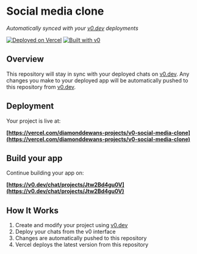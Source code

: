 # Social media clone

*Automatically synced with your [v0.dev](https://v0.dev) deployments*

[![Deployed on Vercel](https://img.shields.io/badge/Deployed%20on-Vercel-black?style=for-the-badge&logo=vercel)](https://vercel.com/diamonddewans-projects/v0-social-media-clone)
[![Built with v0](https://img.shields.io/badge/Built%20with-v0.dev-black?style=for-the-badge)](https://v0.dev/chat/projects/Jtw2Bd4gu0V)

## Overview

This repository will stay in sync with your deployed chats on [v0.dev](https://v0.dev).
Any changes you make to your deployed app will be automatically pushed to this repository from [v0.dev](https://v0.dev).

## Deployment

Your project is live at:

**[https://vercel.com/diamonddewans-projects/v0-social-media-clone](https://vercel.com/diamonddewans-projects/v0-social-media-clone)**

## Build your app

Continue building your app on:

**[https://v0.dev/chat/projects/Jtw2Bd4gu0V](https://v0.dev/chat/projects/Jtw2Bd4gu0V)**

## How It Works

1. Create and modify your project using [v0.dev](https://v0.dev)
2. Deploy your chats from the v0 interface
3. Changes are automatically pushed to this repository
4. Vercel deploys the latest version from this repository